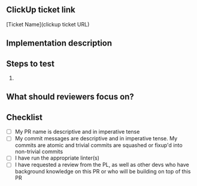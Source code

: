 ## ClickUp ticket link
<!-- Please replace with your ticket's URL -->
[Ticket Name](clickup ticket URL)


<!-- Give a quick summary of the implementation details, provide design justifications if necessary -->
## Implementation description



<!-- What should the reviewer do to verify your changes? Describe expected results and include screenshots when appropriate -->
## Steps to test
1. 


<!-- Draw attention to the substantial parts of your PR or anything you'd like a second opinion on -->
## What should reviewers focus on?



## Checklist
- [ ] My PR name is descriptive and in imperative tense
- [ ] My commit messages are descriptive and in imperative tense. My commits are atomic and trivial commits are squashed or fixup'd into non-trivial commits
- [ ] I have run the appropriate linter(s)
- [ ] I have requested a review from the PL, as well as other devs who have background knowledge on this PR or who will be building on top of this PR
